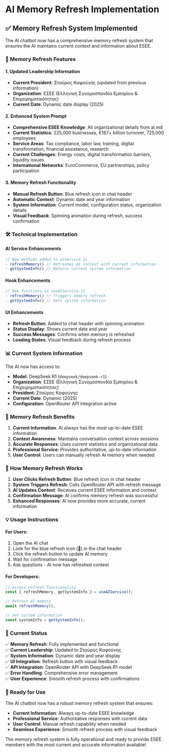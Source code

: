 # AI Memory Refresh Implementation

## ✅ **Memory Refresh System Implemented**

The AI chatbot now has a comprehensive memory refresh system that ensures the AI maintains current context and information about ESEE.

### **🔄 Memory Refresh Features**

#### **1. Updated Leadership Information**
- **Current President**: Σταύρος Καφούνης (updated from previous information)
- **Organization**: ΕΣΕΕ (Ελληνική Συνομοσπονδία Εμπορίου & Επιχειρηματικότητας)
- **Current Date**: Dynamic date display (2025)

#### **2. Enhanced System Prompt**
- **Comprehensive ESEE Knowledge**: All organizational details from ai.md
- **Current Statistics**: 225,000 businesses, €167+ billion turnover, 725,000 employees
- **Service Areas**: Tax compliance, labor law, training, digital transformation, financial assistance, research
- **Current Challenges**: Energy costs, digital transformation barriers, liquidity issues
- **International Networks**: EuroCommerce, EU partnerships, policy participation

#### **3. Memory Refresh Functionality**
- **Manual Refresh Button**: Blue refresh icon in chat header
- **Automatic Context**: Dynamic date and year information
- **System Information**: Current model, configuration status, organization details
- **Visual Feedback**: Spinning animation during refresh, success confirmation

### **🛠️ Technical Implementation**

#### **AI Service Enhancements**
```javascript
// New methods added to aiService.js
- refreshMemory() // Refreshes AI context with current information
- getSystemInfo() // Returns current system information
```

#### **Hook Enhancements**
```javascript
// New functions in useAIService.js
- refreshMemory() // Triggers memory refresh
- getSystemInfo() // Gets system information
```

#### **UI Enhancements**
- **Refresh Button**: Added to chat header with spinning animation
- **Status Display**: Shows current date and year
- **Success Messages**: Confirms when memory is refreshed
- **Loading States**: Visual feedback during refresh process

### **📊 Current System Information**

The AI now has access to:
- **Model**: DeepSeek R1 (`deepseek/deepseek-r1`)
- **Organization**: ΕΣΕΕ (Ελληνική Συνομοσπονδία Εμπορίου & Επιχειρηματικότητας)
- **President**: Σταύρος Καφούνης
- **Current Date**: Dynamic (2025)
- **Configuration**: OpenRouter API integration active

### **🎯 Memory Refresh Benefits**

1. **Current Information**: AI always has the most up-to-date ESEE information
2. **Context Awareness**: Maintains conversation context across sessions
3. **Accurate Responses**: Uses current statistics and organizational data
4. **Professional Service**: Provides authoritative, up-to-date information
5. **User Control**: Users can manually refresh AI memory when needed

### **🔄 How Memory Refresh Works**

1. **User Clicks Refresh Button**: Blue refresh icon in chat header
2. **System Triggers Refresh**: Calls OpenRouter API with refresh message
3. **AI Updates Context**: Receives current ESEE information and context
4. **Confirmation Message**: AI confirms memory refresh was successful
5. **Enhanced Responses**: AI now provides more accurate, current information

### **💡 Usage Instructions**

#### **For Users:**
1. Open the AI chat
2. Look for the blue refresh icon (🔄) in the chat header
3. Click the refresh button to update AI memory
4. Wait for confirmation message
5. Ask questions - AI now has refreshed context

#### **For Developers:**
```javascript
// Access refresh functionality
const { refreshMemory, getSystemInfo } = useAIService();

// Refresh AI memory
await refreshMemory();

// Get system information
const systemInfo = getSystemInfo();
```

### **🚀 Current Status**

✅ **Memory Refresh**: Fully implemented and functional  
✅ **Current Leadership**: Updated to Σταύρος Καφούνης  
✅ **System Information**: Dynamic date and year display  
✅ **UI Integration**: Refresh button with visual feedback  
✅ **API Integration**: OpenRouter API with DeepSeek R1 model  
✅ **Error Handling**: Comprehensive error management  
✅ **User Experience**: Smooth refresh process with confirmations  

### **🎉 Ready for Use**

The AI chatbot now has a robust memory refresh system that ensures:
- **Current Information**: Always up-to-date ESEE knowledge
- **Professional Service**: Authoritative responses with current data
- **User Control**: Manual refresh capability when needed
- **Seamless Experience**: Smooth refresh process with visual feedback

The memory refresh system is fully operational and ready to provide ESEE members with the most current and accurate information available!

